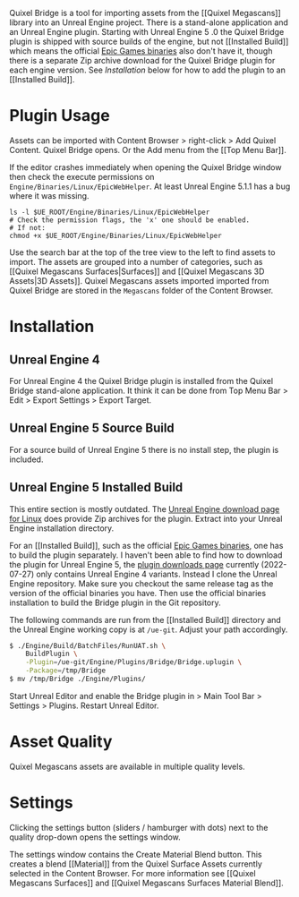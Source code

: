Quixel Bridge is a tool for importing assets from the [[Quixel Megascans]] library into an Unreal Engine project.
There is a stand-alone application and an Unreal Engine plugin.
Starting with Unreal Engine 5 .0  the Quixel Bridge plugin is shipped with source builds of the engine, but not [[Installed Build]] which means the official [Epic Games binaries](www.unrealengine.com/en-US/linux) also don't have it, though there is a separate Zip archive download for the Quixel Bridge plugin for each engine version.
See _Installation_ below for how to add the plugin to an [[Installed Build]].


# Plugin Usage

Assets can be imported with Content Browser > right-click > Add Quixel Content. Quixel Bridge opens.
Or the Add menu from the [[Top Menu Bar]].

If the editor crashes immediately when opening the Quixel Bridge window then check the execute permissions on `Engine/Binaries/Linux/EpicWebHelper`.
At least Unreal Engine 5.1.1 has a bug where it was missing.
```shell
ls -l $UE_ROOT/Engine/Binaries/Linux/EpicWebHelper
# Check the permission flags, the 'x' one should be enabled.
# If not:
chmod +x $UE_ROOT/Engine/Binaries/Linux/EpicWebHelper
```

Use the search bar at the top of the tree view to the left to find assets to import.
The assets are grouped into a number of categories, such as [[Quixel Megascans Surfaces|Surfaces]] and [[Quixel Megascans 3D Assets|3D Assets]].
Quixel Megascans assets imported imported from Quixel Bridge are stored in the `Megascans` folder of the Content Browser.


# Installation

## Unreal Engine 4

For Unreal Engine 4 the Quixel Bridge plugin is installed from the Quixel Bridge stand-alone application.
It think it can be done from Top Menu Bar > Edit > Export Settings > Export Target.

## Unreal Engine 5 Source Build
For a source build of Unreal Engine 5 there is no install step, the plugin is included.


## Unreal Engine 5 Installed Build

This entire section is mostly outdated.
The [Unreal Engine download page for Linux](www.unrealengine.com/en-US/linux) does provide Zip archives for the plugin.
Extract into your Unreal Engine installation directory.


For an [[Installed Build]], such as the official [Epic Games binaries](www.unrealengine.com/en-US/linux), one has to build the plugin separately.
I haven't been able to find how to download the plugin for Unreal Engine 5, the [plugin downloads page](https://quixel.com/plugins/) currently (2022-07-27) only contains Unreal Engine 4 variants.
Instead I clone the Unreal Engine repository.
Make sure you checkout the same release tag as the version of the official binaries you have.
Then use the official binaries installation to build the Bridge plugin in the Git repository.

The following commands are run from the [[Installed Build]] directory and the Unreal Engine working copy is at `/ue-git`.
Adjust your path accordingly.
```bash
$ ./Engine/Build/BatchFiles/RunUAT.sh \
	BuildPlugin \
	-Plugin=/ue-git/Engine/Plugins/Bridge/Bridge.uplugin \
	-Package=/tmp/Bridge
$ mv /tmp/Bridge ./Engine/Plugins/
```

Start Unreal Editor and enable the Bridge plugin in > Main Tool Bar > Settings > Plugins.
Restart Unreal Editor.


# Asset Quality

Quixel Megascans assets are available in multiple quality levels.


# Settings

Clicking the settings button (sliders / hamburger with dots) next to the quality drop-down opens the settings window.

The settings window contains the Create Material Blend button.
This creates a blend [[Material]] from the Quixel Surface Assets currently selected in the Content Browser.
For more information see [[Quixel Megascans Surfaces]] and [[Quixel Megascans Surfaces Material Blend]].
